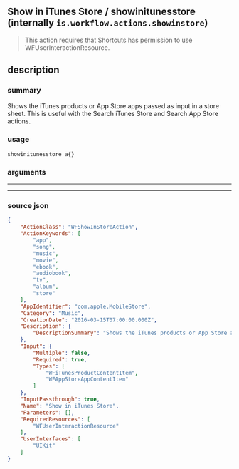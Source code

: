 
## Show in iTunes Store / showinitunesstore (internally `is.workflow.actions.showinstore`)

> This action requires that Shortcuts has permission to use WFUserInteractionResource.


## description

### summary

Shows the iTunes products or App Store apps passed as input in a store sheet. This is useful with the Search iTunes Store and Search App Store actions.


### usage
```
showinitunesstore a{}
```

### arguments

---



---

### source json

```json
{
	"ActionClass": "WFShowInStoreAction",
	"ActionKeywords": [
		"app",
		"song",
		"music",
		"movie",
		"ebook",
		"audiobook",
		"tv",
		"album",
		"store"
	],
	"AppIdentifier": "com.apple.MobileStore",
	"Category": "Music",
	"CreationDate": "2016-03-15T07:00:00.000Z",
	"Description": {
		"DescriptionSummary": "Shows the iTunes products or App Store apps passed as input in a store sheet. This is useful with the Search iTunes Store and Search App Store actions."
	},
	"Input": {
		"Multiple": false,
		"Required": true,
		"Types": [
			"WFiTunesProductContentItem",
			"WFAppStoreAppContentItem"
		]
	},
	"InputPassthrough": true,
	"Name": "Show in iTunes Store",
	"Parameters": [],
	"RequiredResources": [
		"WFUserInteractionResource"
	],
	"UserInterfaces": [
		"UIKit"
	]
}
```
